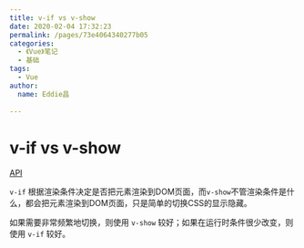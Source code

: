 ```yaml
---
title: v-if vs v-show
date: 2020-02-04 17:32:23
permalink: /pages/73e4064340277b05
categories:
  - 《Vue》笔记
  - 基础
tags:
  - Vue
author:
  name: Eddie昌
  
---
```

# v-if vs v-show

[API](https://cn.vuejs.org/v2/guide/conditional.html#v-if-vs-v-show)

`v-if` 根据渲染条件决定是否把元素渲染到DOM页面，而`v-show`不管渲染条件是什么，都会把元素渲染到DOM页面，只是简单的切换CSS的显示隐藏。
<!-- more -->
如果需要非常频繁地切换，则使用 `v-show` 较好；如果在运行时条件很少改变，则使用 `v-if` 较好。
